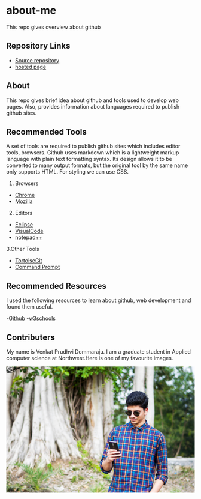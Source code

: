 # about-me
This repo gives overview about github

## Repository Links
- [Source repository](https://github.com/prudhvi15/about-me/)
- [hosted page](https://prudhvi15.github.io/about-me/)

## About

This repo gives brief idea about github and tools used to develop web pages. Also, provides information about languages required to publish github sites. 

## Recommended Tools

A set of tools are required to publish github sites which includes editor tools, browsers. Github uses markdown which is a lightweight markup language with plain text formatting syntax. Its design allows it to be converted to many output formats, but the original tool by the same name only supports HTML. For styling we can use CSS.

1. Browsers
- [Chrome](https://www.google.com/chrome/)
- [Mozilla](https://www.mozilla.org/en-US/firefox/new/)

2. Editors
- [Eclipse](https://www.eclipse.org/downloads/)
- [VisualCode](https://visualstudio.microsoft.com/downloads/)
- [notepad++](https://notepad-plus-plus.org/download/v7.7.1.html)

3.Other Tools
- [TortoiseGit](https://tortoisegit.org/download/)
- [Command Prompt](https://download.cnet.com/Command-Prompt-Portable/3000-2094_4-75449677.html)

## Recommended Resources

I used the following resources to learn about github, web development and found them useful.

-[Github](https://github.com/topics/web-development)
-[w3schools](https://www.w3schools.com)


## Contributers
 
 My name is Venkat Prudhvi Dommaraju. I am a graduate student in Applied computer science at Northwest.Here is one of my favourite images.
 
![](https://github.com/prudhvi15/about-me/blob/master/dslr2.jpeg?raw=true)
